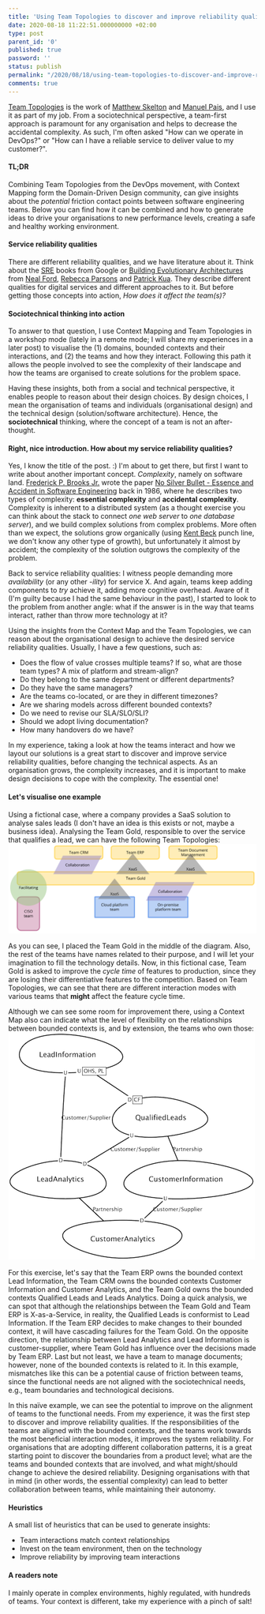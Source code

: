 ```yaml
---
title: 'Using Team Topologies to discover and improve reliability qualities'
date: 2020-08-18 11:22:51.000000000 +02:00
type: post
parent_id: '0'
published: true
password: ''
status: publish
permalink: "/2020/08/18/using-team-topologies-to-discover-and-improve-reliability-qualities/"
comments: true
---
```


[Team Topologies](https://teamtopologies.com/) is the work of [Matthew Skelton](https://twitter.com/matthewpskelton) and [Manuel Pais](https://twitter.com/manupaisable), and I use it as part of my job. From a sociotechnical perspective, a team-first approach is paramount for any organisation and helps to decrease the accidental complexity. As such, I'm often asked "How can we operate in DevOps?" or "How can I have a reliable service to deliver value to my customer?".

#### TL;DR
Combining Team Topologies from the DevOps movement, with Context Mapping form the Domain-Driven Design community, can give insights about the *potential* friction contact points between software engineering teams. Below you can find how it can be combined and how to generate ideas to drive your organisations to new performance levels, creating a safe and healthy working environment.

#### Service reliability qualities
There are different reliability qualities, and we have literature about it. Think about the [SRE](https://landing.google.com/sre/) books from Google or [Building Evolutionary Architectures](https://www.thoughtworks.com/books/building-evolutionary-architectures) from [Neal Ford](https://twitter.com/neal4d), [Rebecca Parsons](https://twitter.com/rebeccaparsons) and [Patrick Kua](https://twitter.com/patkua). They describe different qualities for digital services and different approaches to it. But before getting those concepts into action, *How does it affect the team(s)?*

#### Sociotechnical thinking into action
To answer to that question, I use Context Mapping and Team Topologies in a workshop mode (lately in a remote mode; I will share my experiences in a later post) to visualise the (1) domains, bounded contexts and their interactions, and (2) the teams and how they interact. Following this path it allows the people involved to see the complexity of their landscape and how the teams are organised to create solutions for the problem space.

Having these insights, both from a social and technical perspective, it enables people to reason about their design choices. By design choices, I mean the organisation of teams and individuals (organisational design) and the technical design (solution/software architecture). Hence, the **sociotechnical** thinking, where the concept of a team is not an after-thought.

#### Right, nice introduction. How about my service reliability qualities?
Yes, I know the title of the post. :) I'm about to get there, but first I want to write about another important concept. *Complexity*, namely on software land. [Frederick P. Brooks Jr.](https://en.wikipedia.org/wiki/Fred_Brooks) wrote the paper [No Silver Bullet - Essence and Accident in Software Engineering](http://worrydream.com/refs/Brooks-NoSilverBullet.pdf) back in 1986, where he describes two types of complexity: **essential complexity** and **accidental complexity**. Complexity is inherent to a distributed system (as a thought exercise you can think about the stack to connect *one web server* to *one database server*), and we build complex solutions from complex problems. More often than we expect, the solutions grow organically (using [Kent Beck](https://twitter.com/KentBeck) punch line, we don't know any other type of growth), but unfortunately it almost by accident; the complexity of the solution outgrows the complexity of the problem.

Back to service reliability qualities: I witness people demanding more *availability* (or any other *-ility*) for service X. And again, teams keep adding components to *try* achieve it, adding more cognitive overhead. Aware of it (I'm guilty because I had the same behaviour in the past), I started to look to the problem from another angle: what if the answer is in the way that teams interact, rather than throw more technology at it?

Using the insights from the Context Map and the Team Topologies, we can reason about the organisational design to achieve the desired service reliability qualities. Usually, I have a few questions, such as:
* Does the flow of value crosses multiple teams? If so, what are those team types? A mix of platform and stream-align?
* Do they belong to the same department or different departments?
* Do they have the same managers?
* Are the teams co-located, or are they in different timezones?
* Are we sharing models across different bounded contexts?
* Do we need to revise our SLA/SLO/SLI?
* Should we adopt living documentation?
* How many handovers do we have?

In my experience, taking a look at how the teams interact and how we layout our solutions is a great start to discover and improve service reliability qualities, before changing the technical aspects. As an organisation grows, the complexity increases, and it is important to make design decisions to cope with the complexity. The essential one!

#### Let's visualise one example
Using a fictional case, where a company provides a SaaS solution to analyse sales leads (I don't have an idea is this exists or not, maybe a business idea). Analysing the Team Gold, responsible to over the service that qualifies a lead, we can have the following Team Topologies:
![Team Topologies for Team Gold](/images/assets/2020-08-04-using-team-topologies-to-discover-and-improve-reliability-qualities-teamtopologies.png)

As you can see, I placed the Team Gold in the middle of the diagram. Also, the rest of the teams have names related to their purpose, and I will let your imagination to fill the technology details. Now, in this fictional case, Team Gold is asked to improve the *cycle time* of features to production, since they are losing their differentiative features to the competition. Based on Team Topologies, we can see that there are different interaction modes with various teams that **might** affect the feature cycle time.

Although we can see some room for improvement there, using a Context Map also can indicate what the level of flexibility on the relationships between bounded contexts is, and by extension, the teams who own those:
![A Context Map with the relevant bounded contexts](/images/assets/2020-08-04-using-team-topologies-to-discover-and-improve-reliability-qualities-contextmap.png)

For this exercise, let's say that the Team ERP owns the bounded context Lead Information, the Team CRM owns the bounded contexts Customer Information and Customer Analytics, and the Team Gold owns the bounded contexts Qualified Leads and Leads Analytics. Doing a quick analysis, we can spot that although the relationships between the Team Gold and Team ERP is X-as-a-Service, in reality, the Qualified Leads is conformist to Lead Information. If the Team ERP decides to make changes to their bounded context, it will have cascading failures for the Team Gold. On the opposite direction, the relationship between Lead Analytics and Lead Information is customer-supplier, where Team Gold has influence over the decisions made by Team ERP. Last but not least, we have a team to manage documents; however, none of the bounded contexts is related to it. In this example, mismatches like this can be a potential cause of friction between teams, since the functional needs are not aligned with the sociotechnical needs, e.g., team boundaries and technological decisions. 

In this naïve example, we can see the potential to improve on the alignment of teams to the functional needs. From my experience, it was the first step to discover and improve reliability qualities. If the responsibilities of the teams are aligned with the bounded contexts, and the teams work towards the most beneficial interaction modes, it improves the system reliability. For organisations that are adopting different collaboration patterns, it is a great starting point to discover the boundaries from a product level; what are the teams and bounded contexts that are involved, and what might/should change to achieve the desired reliability. Designing organisations with that in mind (in other words, the essential complexity) can lead to better collaboration between teams, while maintaining their autonomy.

#### Heuristics
A small list of heuristics that can be used to generate insights:
* Team interactions match context relationships
* Invest on the team environment, then on the technology
* Improve reliability by improving team interactions

#### A readers note
I mainly operate in complex environments, highly regulated, with hundreds of teams. Your context is different, take my experience with a pinch of salt!